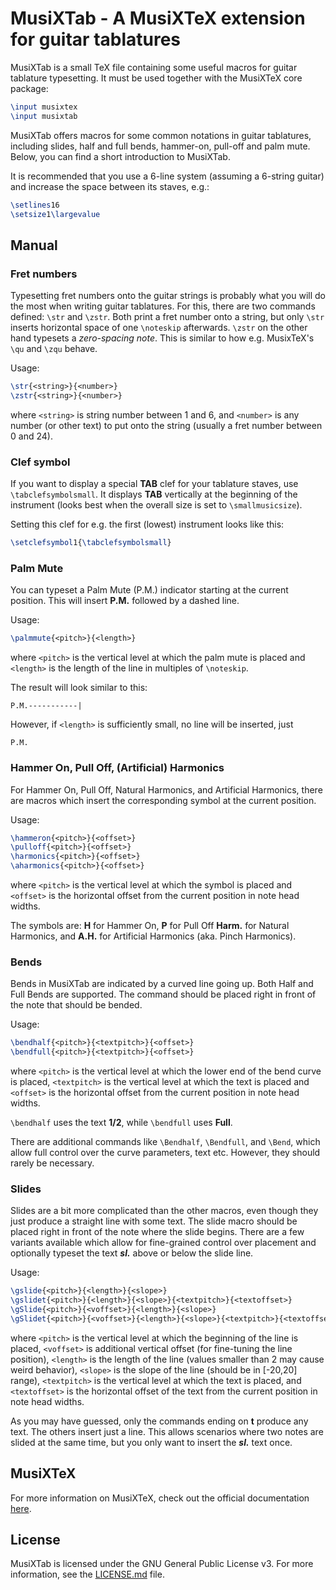 # MusiXTab - A MusiXTeX extension for guitar tablatures

MusiXTab is a small TeX file containing some useful macros for guitar tablature
typesetting. It must be used together with the MusiXTeX core package:

```tex
\input musixtex
\input musixtab
```

MusiXTab offers macros for some common notations in guitar tablatures,
including slides, half and full bends, hammer-on, pull-off and palm mute.
Below, you can find a short introduction to MusiXTab.

It is recommended that you use a 6-line system (assuming a 6-string guitar) and
increase the space between its staves, e.g.:

```tex
\setlines16
\setsize1\largevalue
```

## Manual

### Fret numbers

Typesetting fret numbers onto the guitar strings is probably what you will do
the most when writing guitar tablatures. For this, there are two commands
defined: `\str` and `\zstr`. Both print a fret number onto a string, but only
`\str` inserts horizontal space of one `\noteskip` afterwards. `\zstr` on the
other hand typesets a *zero-spacing note*. This is similar to how e.g.
MusixTeX's `\qu` and `\zqu` behave.

Usage:
```tex
\str{<string>}{<number>}
\zstr{<string>}{<number>}
```
where `<string>` is string number between 1 and 6, and `<number>` is any number
(or other text) to put onto the string (usually a fret number between 0 and
24).

### Clef symbol

If you want to display a special **TAB** clef for your tablature staves, use
`\tabclefsymbolsmall`. It displays **TAB** vertically at the beginning of the
instrument (looks best when the overall size is set to `\smallmusicsize`).

Setting this clef for e.g. the first (lowest) instrument looks like this:

```tex
\setclefsymbol1{\tabclefsymbolsmall}
```

### Palm Mute

You can typeset a Palm Mute (P.M.) indicator starting at the current position.
This will insert **P.M.** followed by a dashed line.

Usage:
```tex
\palmmute{<pitch>}{<length>}
```
where `<pitch>` is the vertical level at which the palm mute is placed and
`<length>` is the length of the line in multiples of `\noteskip`.

The result will look similar to this:
```
P.M.-----------|
```
However, if `<length>` is sufficiently small, no line will be inserted, just
```
P.M.
```

### Hammer On, Pull Off, (Artificial) Harmonics

For Hammer On, Pull Off, Natural Harmonics, and Artificial Harmonics,
there are macros which insert the corresponding symbol at the current
position.

Usage:
```tex
\hammeron{<pitch>}{<offset>}
\pulloff{<pitch>}{<offset>}
\harmonics{<pitch>}{<offset>}
\aharmonics{<pitch>}{<offset>}
```
where `<pitch>` is the vertical level at which the symbol is placed and
`<offset>` is the horizontal offset from the current position in note head
widths.

The symbols are: **H** for Hammer On, **P** for Pull Off **Harm.** for Natural
Harmonics, and **A.H.** for Artificial Harmonics (aka. Pinch Harmonics).

### Bends

Bends in MusiXTab are indicated by a curved line going up. Both Half and Full
Bends are supported. The command should be placed right in front of the note
that should be bended.

Usage:
```tex
\bendhalf{<pitch>}{<textpitch>}{<offset>}
\bendfull{<pitch>}{<textpitch>}{<offset>}
```
where `<pitch>` is the vertical level at which the lower end of the bend curve
is placed, `<textpitch>` is the vertical level at which the text is placed and
`<offset>` is the horizontal offset from the current position in note head
widths.

`\bendhalf` uses the text **1/2**, while `\bendfull` uses **Full**.

There are additional commands like `\Bendhalf`, `\Bendfull`, and `\Bend`, which
allow full control over the curve parameters, text etc. However, they should
rarely be necessary.

### Slides

Slides are a bit more complicated than the other macros, even though they just
produce a straight line with some text. The slide macro should be placed right
in front of the note where the slide begins. There are a few variants available
which allow for fine-grained control over placement and optionally typeset the
text ***sl.*** above or below the slide line.

Usage:
```tex
\gslide{<pitch>}{<length>}{<slope>}
\gslidet{<pitch>}{<length>}{<slope>}{<textpitch>}{<textoffset>}
\gSlide{<pitch>}{<voffset>}{<length>}{<slope>}
\gSlidet{<pitch>}{<voffset>}{<length>}{<slope>}{<textpitch>}{<textoffset>}
```
where `<pitch>` is the vertical level at which the beginning of the line is
placed, `<voffset>` is additional vertical offset (for fine-tuning the line
position), `<length>` is the length of the line (values smaller than 2 may
cause weird behavior), `<slope>` is the slope of the line (should be in [-20,20]
range), `<textpitch>` is the vertical level at which the text is placed, and
`<textoffset>` is the horizontal offset of the text from the current position in
note head widths.

As you may have guessed, only the commands ending on **t** produce any text.
The others insert just a line. This allows scenarios where two notes are slided
at the same time, but you only want to insert the ***sl.*** text once.

## MusiXTeX

For more information on MusiXTeX, check out the official documentation
[here](http://icking-music-archive.org/software/musixtex/musixdoc.pdf).

## License

MusiXTab is licensed under the GNU General Public License v3. For more
information, see the [LICENSE.md](LICENSE.md) file.
